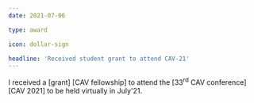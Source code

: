 ```yaml
---
date: 2021-07-06

type: award

icon: dollar-sign

headline: 'Received student grant to attend CAV-21'
---
```


I received a [grant] [CAV fellowship] to attend the [33<sup>rd</sup> CAV conference][CAV 2021] to be held virtually in July'21.